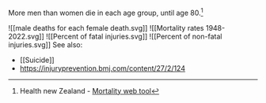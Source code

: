 More men than women die in each age group, until age 80.[^1]

![[male deaths for each female death.svg]]
![[Mortality rates 1948-2022.svg]]
![[Percent of fatal injuries.svg]]
![[Percent of non-fatal injuries.svg]]
See also: 
- [[Suicide]]
- https://injuryprevention.bmj.com/content/27/2/124

[^1]: Health new Zealand - [Mortality web tool](https://www.tewhatuora.govt.nz/for-health-professionals/data-and-statistics/mortality/data-web-tool)